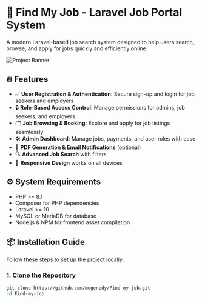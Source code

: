 # 🚀 Find My Job - Laravel Job Portal System

A modern Laravel-based job search system designed to help users search, browse, and apply for jobs quickly and efficiently online.

![Project Banner](https://via.placeholder.com/1200x400?text=Find+My+Job+Laravel+System) <!-- Replace with actual banner if available -->

## 🔥 Features

- ✅ **User Registration & Authentication**: Secure sign-up and login for job seekers and employers
- 🔒 **Role-Based Access Control**: Manage permissions for admins, job seekers, and employers
- 🗂️ **Job Browsing & Booking**: Explore and apply for job listings seamlessly
- 🛠️ **Admin Dashboard**: Manage jobs, payments, and user roles with ease
- 📄 **PDF Generation & Email Notifications** (optional)
- 🔍 **Advanced Job Search** with filters
- 📱 **Responsive Design** works on all devices

## ⚙️ System Requirements

- PHP >= 8.1
- Composer for PHP dependencies
- Laravel >= 10
- MySQL or MariaDB for database
- Node.js & NPM for frontend asset compilation

## 📦 Installation Guide

Follow these steps to set up the project locally:

### 1. Clone the Repository
```bash
git clone https://github.com/mogenedy/Find-my-job.git
cd Find-my-job
